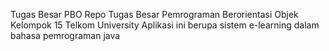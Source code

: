 Tugas Besar PBO
Repo Tugas Besar Pemrograman Berorientasi Objek Kelompok 15 Telkom University
Aplikasi ini berupa sistem e-learning dalam bahasa pemrograman java

